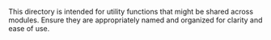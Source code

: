This directory is intended for utility functions that might be shared across modules. Ensure they are appropriately named and organized for clarity and ease of use.

